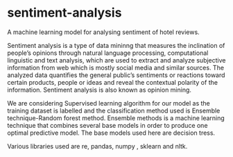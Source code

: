 # sentiment-analysis

A machine learning model for analysing sentiment of hotel reviews.

Sentiment analysis is a type of data mininng that measures the inclination of people’s opinions through natural language processing, computational linguistic and text analysis, which are used to extract and analyze subjective information from web which is mostly social media and similar sources. The analyzed data quantifies the general public’s sentiments or reactions toward certain products, people or ideas and reveal the contextual polarity of the information. Sentiment analysis is also known as opinion mining.

We are considering Supervised learning algorithm for our model as the training dataset is labelled and the classification method used is 	Ensemble technique-Random forest method. Ensemble methods is a machine learning technique that combines several base models in order to produce one optimal predictive model. The base models used here are decision tress.

Various libraries used are re, pandas, numpy , sklearn and nltk.
